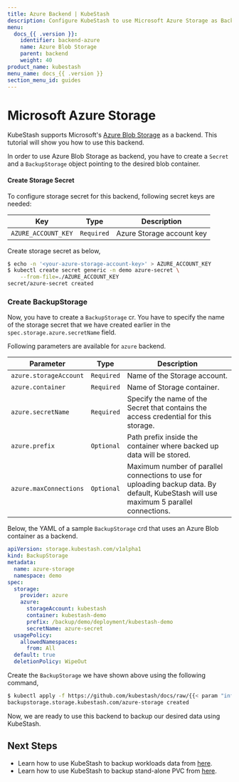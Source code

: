 ```yaml
---
title: Azure Backend | KubeStash
description: Configure KubeStash to use Microsoft Azure Storage as Backend.
menu:
  docs_{{ .version }}:
    identifier: backend-azure
    name: Azure Blob Storage
    parent: backend
    weight: 40
product_name: kubestash
menu_name: docs_{{ .version }}
section_menu_id: guides
---
```


# Microsoft Azure Storage

KubeStash supports Microsoft's [Azure Blob Storage](https://azure.microsoft.com/en-us/services/storage/blobs/) as a backend. This tutorial will show you how to use this backend.

In order to use Azure Blob Storage as backend, you have to create a `Secret` and a `BackupStorage` object pointing to the desired blob container.

#### Create Storage Secret

To configure storage secret for this backend, following secret keys are needed:

|         Key          |    Type    |                        Description                         |
| -------------------- | ---------- | ---------------------------------------------------------- |
| `AZURE_ACCOUNT_KEY`  | `Required` | Azure Storage account key                                  |

Create storage secret as below,

```bash
$ echo -n '<your-azure-storage-account-key>' > AZURE_ACCOUNT_KEY
$ kubectl create secret generic -n demo azure-secret \
    --from-file=./AZURE_ACCOUNT_KEY
secret/azure-secret created
```

### Create BackupStorage

Now, you have to create a `BackupStorage` cr. You have to specify the name of the storage secret that we have created earlier in the `spec.storage.azure.secretName` field.

Following parameters are available for `azure` backend.

| Parameter              |    Type    | Description                                                                                                                             |
|------------------------| ---------- |-----------------------------------------------------------------------------------------------------------------------------------------|
| `azure.storageAccount` | `Required` | Name of the Storage account.                                                                                                            |
| `azure.container`      | `Required` | Name of Storage container.                                                                                                              |
| `azure.secretName`     | `Required` | Specify the name of the Secret that contains the access credential for this storage.                                                    |        |
| `azure.prefix`         | `Optional` | Path prefix inside the container where backed up data will be stored.                                                                   |
| `azure.maxConnections` | `Optional` | Maximum number of parallel connections to use for uploading backup data. By default, KubeStash will use maximum 5 parallel connections. |

Below, the YAML of a sample `BackupStorage` crd that uses an Azure Blob container as a backend.

```yaml
apiVersion: storage.kubestash.com/v1alpha1
kind: BackupStorage
metadata:
  name: azure-storage
  namespace: demo
spec:
  storage:
    provider: azure
    azure:
      storageAccount: kubestash
      container: kubestash-demo
      prefix: /backup/demo/deployment/kubestash-demo
      secretName: azure-secret
  usagePolicy:
    allowedNamespaces:
      from: All
  default: true
  deletionPolicy: WipeOut
```

Create the `BackupStorage` we have shown above using the following command,

```bash
$ kubectl apply -f https://github.com/kubestash/docs/raw/{{< param "info.version" >}}/docs/guides/backends/azure/examples/azure.yaml
backupstorage.storage.kubestash.com/azure-storage created
```

Now, we are ready to use this backend to backup our desired data using KubeStash.

## Next Steps

- Learn how to use KubeStash to backup workloads data from [here](/docs/guides/workloads/overview/index.md).
- Learn how to use KubeStash to backup stand-alone PVC from [here](/docs/guides/volumes/overview/index.md).
